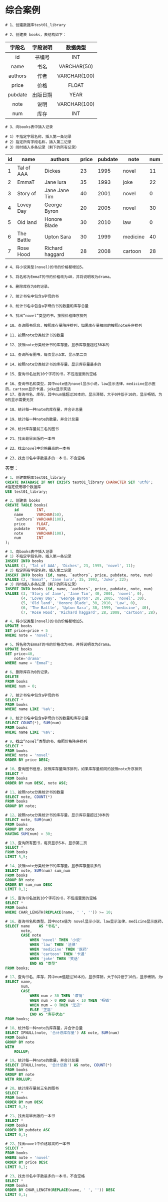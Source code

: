 # 综合案例

```
# 1、创建数据库test01_library

# 2、创建表 books，表结构如下：
```

|   字段名   | 字段说明 |     数据类型     |
|:-------:|:----:|:------------:|
|   id    | 书编号  |     INT      |
|  name   |  书名  | VARCHAR(50)  |
| authors |  作者  | VARCHAR(100) |
|  price  |  价格  |    FLOAT     |
| pubdate | 出版日期 |     YEAR     |
|  note   |  说明  | VARCHAR(100) |
|   num   |  库存  |     INT      |

```
# 3、向books表中插入记录

# 1）不指定字段名称，插入第一条记录
# 2）指定所有字段名称，插入第二记录
# 3）同时插入多条记录（剩下的所有记录）
```

| id  | name       | authors         | price | pubdate | note     | num |
|-----|------------|-----------------|-------|---------|----------|-----|
| 1   | Tal of AAA | Dickes          | 23    | 1995    | novel    | 11  |
| 2   | EmmaT      | Jane lura       | 35    | 1993    | joke     | 22  |
| 3   | Story of   | Jane Jane Tim   | 40    | 2001    | novel    | 0   |
| 4   | Lovey Day  | George Byron    | 20    | 2005    | novel    | 30  |
| 5   | Old land   | Honore Blade    | 30    | 2010    | law      | 0   |
| 6   | The Battle | Upton Sara      | 30    | 1999    | medicine | 40  |
| 7   | Rose Hood  | Richard haggard | 28    | 2008    | cartoon  | 28  |

```
# 4、将小说类型(novel)的书的价格都增加5。

# 5、将名称为EmmaT的书的价格改为40，并将说明改为drama。

# 6、删除库存为0的记录。

# 7、统计书名中包含a字母的书

# 8、统计书名中包含a字母的书的数量和库存总量

# 9、找出“novel”类型的书，按照价格降序排列

# 10、查询图书信息，按照库存量降序排列，如果库存量相同的按照note升序排列

# 11、按照note分类统计书的数量

# 12、按照note分类统计书的库存量，显示库存量超过30本的

# 13、查询所有图书，每页显示5本，显示第二页

# 14、按照note分类统计书的库存量，显示库存量最多的

# 15、查询书名达到10个字符的书，不包括里面的空格

# 16、查询书名和类型，其中note值为novel显示小说，law显示法律，medicine显示医药，cartoon显示卡通，joke显示笑话
# 17、查询书名、库存，其中num值超过30本的，显示滞销，大于0并低于10的，显示畅销，为0的显示需要无货

# 18、统计每一种note的库存量，并合计总量

# 19、统计每一种note的数量，并合计总量

# 20、统计库存量前三名的图书

# 21、找出最早出版的一本书

# 22、找出novel中价格最高的一本书

# 23、找出书名中字数最多的一本书，不含空格
```

答案：

```sql
# 1、创建数据库test01_library
CREATE DATABASE IF NOT EXISTS test01_library CHARACTER SET 'utf8';
#指定使用哪个数据库
USE test01_library;

# 2、创建表 books
CREATE TABLE books(
    id        INT,
    name      VARCHAR(50),
    `authors` VARCHAR(100),
    price     FLOAT,
    pubdate   YEAR,
    note      VARCHAR(100),
    num       INT
);

# 3、向books表中插入记录
# 1）不指定字段名称，插入第一条记录
INSERT INTO books
VALUES (1, 'Tal of AAA', 'Dickes', 23, 1995, 'novel', 11);
# 2）指定所有字段名称，插入第二记录
INSERT INTO books (id, name, `authors`, price, pubdate, note, num)
VALUES (2, 'EmmaT', 'Jane lura', 35, 1993, 'Joke', 22);
# 3）同时插入多条记录（剩下的所有记录）
INSERT INTO books (id, name, `authors`, price, pubdate, note, num)
VALUES (3, 'Story of Jane', 'Jane Tim', 40, 2001, 'novel', 0),
       (4, 'Lovey Day', 'George Byron', 20, 2005, 'novel', 30),
       (5, 'Old land', 'Honore Blade', 30, 2010, 'Law', 0),
       (6, 'The Battle', 'Upton Sara', 30, 1999, 'medicine', 40),
       (7, 'Rose Hood', 'Richard haggard', 28, 2008, 'cartoon', 28);

# 4、将小说类型(novel)的书的价格都增加5。
UPDATE books
SET price=price + 5
WHERE note = 'novel';

# 5、将名称为EmmaT的书的价格改为40，并将说明改为drama。
UPDATE books
SET price=40,
    note='drama'
WHERE name = 'EmmaT';

# 6、删除库存为0的记录。
DELETE
FROM books
WHERE num = 0;

# 7、统计书名中包含a字母的书
SELECT *
FROM books
WHERE name LIKE '%a%';

# 8、统计书名中包含a字母的书的数量和库存总量
SELECT COUNT(*), SUM(num)
FROM books
WHERE name LIKE '%a%';

# 9、找出“novel”类型的书，按照价格降序排列
SELECT *
FROM books
WHERE note = 'novel'
ORDER BY price DESC;

# 10、查询图书信息，按照库存量降序排列，如果库存量相同的按照note升序排列
SELECT *
FROM books
ORDER BY num DESC, note ASC;

# 11、按照note分类统计书的数量
SELECT note, COUNT(*)
FROM books
GROUP BY note;

# 12、按照note分类统计书的库存量，显示库存量超过30本的
SELECT note, SUM(num)
FROM books
GROUP BY note
HAVING SUM(num) > 30;

# 13、查询所有图书，每页显示5本，显示第二页
SELECT *
FROM books
LIMIT 5,5;

# 14、按照note分类统计书的库存量，显示库存量最多的
SELECT note, SUM(num) sum_num
FROM books
GROUP BY note
ORDER BY sum_num DESC
LIMIT 0,1;

# 15、查询书名达到10个字符的书，不包括里面的空格
SELECT *
FROM books
WHERE CHAR_LENGTH(REPLACE(name, ' ', '')) >= 10;

# 16、查询书名和类型，其中note值为 novel显示小说，law显示法律，medicine显示医药，cartoon显示卡通，joke显示笑话
SELECT name    AS "书名",
       note,
       CASE note
           WHEN 'novel' THEN '小说'
           WHEN 'law' THEN '法律'
           WHEN 'medicine' THEN '医药'
           WHEN 'cartoon' THEN '卡通'
           WHEN 'joke' THEN '笑话'
           END AS "类型"
FROM books;

# 17、查询书名、库存，其中num值超过30本的，显示滞销，大于0并低于10的，显示畅销，为0的显示需要无货
SELECT name,
       num,
       CASE
           WHEN num > 30 THEN '滞销'
           WHEN num > 0 AND num < 10 THEN '畅销'
           WHEN num = 0 THEN '无货'
           ELSE '正常'
           END AS "库存状态"
FROM books;

# 18、统计每一种note的库存量，并合计总量
SELECT IFNULL(note, '合计总库存量') AS note, SUM(num)
FROM books
GROUP BY note
WITH
    ROLLUP;

# 19、统计每一种note的数量，并合计总量
SELECT IFNULL(note, '合计总数') AS note, COUNT(*)
FROM books
GROUP BY note
WITH ROLLUP;

# 20、统计库存量前三名的图书
SELECT *
FROM books
ORDER BY num DESC
LIMIT 0,3;

# 21、找出最早出版的一本书
SELECT *
FROM books
ORDER BY pubdate ASC
LIMIT 0,1;

# 22、找出novel中价格最高的一本书
SELECT *
FROM books
WHERE note = 'novel'
ORDER BY price DESC
LIMIT 0,1;

# 23、找出书名中字数最多的一本书，不含空格
SELECT *
FROM books
ORDER BY CHAR_LENGTH(REPLACE(name, ' ', '')) DESC
LIMIT 0,1;
```